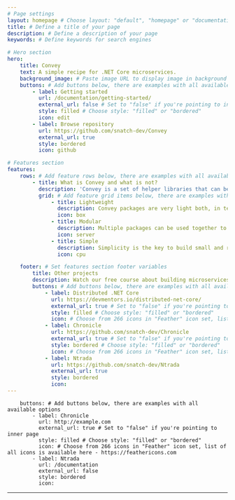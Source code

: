 ```yaml
---
# Page settings
layout: homepage # Choose layout: "default", "homepage" or "documentation-archive"
title: # Define a title of your page
description: # Define a description of your page
keywords: # Define keywords for search engines

# Hero section
hero:
    title: Convey
    text: A simple recipe for .NET Core microservices.
    background_image: # Paste image URL to display image in background of hero section
    buttons: # Add buttons below, there are examples with all available options
        - label: Getting started
          url: /documentation/getting-started/
          external_url: false # Set to "false" if you're pointing to inner page
          style: filled # Choose style: "filled" or "bordered"
          icon: edit
        - label: Browse repository
          url: https://github.com/snatch-dev/Convey
          external_url: true
          style: bordered
          icon: github

# Features section
features:
    rows: # Add feature rows below, there are examples with all available options
        - title: What is Convey and what is not?
          description: 'Convey is a set of helper libraries that can be used independently of each other to help you to build your web applications and microservices, yet it is neither a framework nor a silver bullet. Convey does provide utilities to tackle challenges such as messaging, service discovery, load balancing, secure configuration, monitoring, distributed tracing and many more.'
          grid: # Add feature grid items below, there are examples with all available options
              - title: Lightweight
                description: Convey packages are very light both, in terms of size and external dependencies and can be used in any .NET Core application.
                icon: box
              - title: Modular
                description: Multiple packages can be used together to tackle different concerns as well as used independently of each other.
                icon: server
              - title: Simple
                description: Simplicity is the key to build small and reusable packages, thus you can easily fork our repositories and create the custom extensions.
                icon: cpu

    footer: # Set features section footer variables
        title: Other projects
        description: Watch our free course about building microservices and take a look at other projects.
        buttons: # Add buttons below, there are examples with all available options
            - label: Distributed .NET Core
              url: https://devmentors.io/distributed-net-core/
              external_url: true # Set to "false" if you're pointing to inner page
              style: filled # Choose style: "filled" or "bordered"
              icon: # Choose from 266 icons in "Feather" icon set, list of all icons is available here - https://feathericons.com            
            - label: Chronicle
              url: https://github.com/snatch-dev/Chronicle
              external_url: true # Set to "false" if you're pointing to inner page
              style: bordered # Choose style: "filled" or "bordered"
              icon: # Choose from 266 icons in "Feather" icon set, list of all icons is available here - https://feathericons.com
            - label: Ntrada
              url: https://github.com/snatch-dev/Ntrada
              external_url: true
              style: bordered
              icon:
---
```


        buttons: # Add buttons below, there are examples with all available options
            - label: Chronicle
              url: http://example.com
              external_url: true # Set to "false" if you're pointing to inner page
              style: filled # Choose style: "filled" or "bordered"
              icon: # Choose from 266 icons in "Feather" icon set, list of all icons is available here - https://feathericons.com
            - label: Ntrada
              url: /documentation
              external_url: false
              style: bordered
              icon:
---
